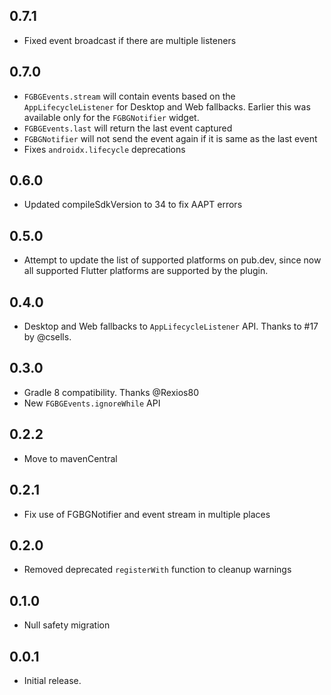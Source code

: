 ## 0.7.1

* Fixed event broadcast if there are multiple listeners

## 0.7.0

* `FGBGEvents.stream` will contain events based on the `AppLifecycleListener` for Desktop and Web fallbacks. Earlier this was available only for the `FGBGNotifier` widget.
* `FGBGEvents.last` will return the last event captured
* `FGBGNotifier` will not send the event again if it is same as the last event
* Fixes `androidx.lifecycle` deprecations

## 0.6.0

* Updated compileSdkVersion to 34 to fix AAPT errors

## 0.5.0

* Attempt to update the list of supported platforms on pub.dev, since now all supported Flutter platforms are supported by the plugin.

## 0.4.0

* Desktop and Web fallbacks to `AppLifecycleListener` API. Thanks to #17 by @csells.

## 0.3.0

* Gradle 8 compatibility. Thanks @Rexios80
* New `FGBGEvents.ignoreWhile` API

## 0.2.2

* Move to mavenCentral

## 0.2.1

* Fix use of FGBGNotifier and event stream in multiple places

## 0.2.0

* Removed deprecated `registerWith` function to cleanup warnings

## 0.1.0

* Null safety migration

## 0.0.1

* Initial release.
